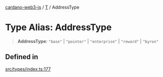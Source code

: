 [cardano-web3-js](../../../index.md) / [T](../index.md) / AddressType

# Type Alias: AddressType

> **AddressType**: `"base"` \| `"pointer"` \| `"enterprise"` \| `"reward"` \| `"byron"`

## Defined in

[src/types/index.ts:177](https://github.com/xray-network/cardano-web3-js/blob/51359f53a33988f2d248eab0454f4ef69063970a/src/types/index.ts#L177)
